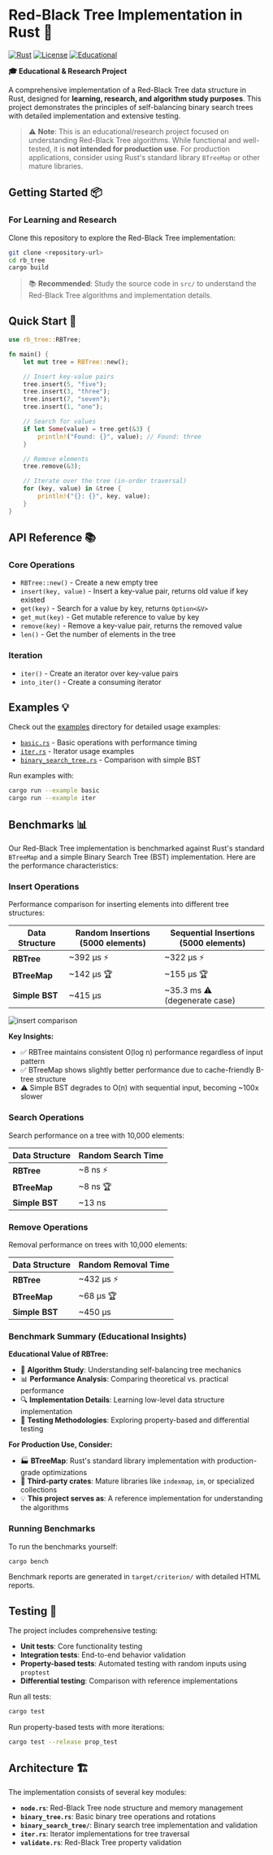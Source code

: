 # Red-Black Tree Implementation in Rust 🌳

[![Rust](https://img.shields.io/badge/rust-2024%20edition-orange.svg)](https://www.rust-lang.org/)
[![License](https://img.shields.io/badge/license-MIT-blue.svg)](LICENSE)
[![Educational](https://img.shields.io/badge/purpose-educational%20%26%20research-green.svg)]()

**🎓 Educational & Research Project**

A comprehensive implementation of a Red-Black Tree data structure in Rust, designed for **learning, research, and algorithm study purposes**. This project demonstrates the principles of self-balancing binary search trees with detailed implementation and extensive testing.

> ⚠️ **Note**: This is an educational/research project focused on understanding Red-Black Tree algorithms. While functional and well-tested, it is **not intended for production use**. For production applications, consider using Rust's standard library `BTreeMap` or other mature libraries.

## Getting Started 📦

### For Learning and Research

Clone this repository to explore the Red-Black Tree implementation:

```bash
git clone <repository-url>
cd rb_tree
cargo build
```

> 📚 **Recommended**: Study the source code in `src/` to understand the Red-Black Tree algorithms and implementation details.

## Quick Start 🚀

```rust
use rb_tree::RBTree;

fn main() {
    let mut tree = RBTree::new();

    // Insert key-value pairs
    tree.insert(5, "five");
    tree.insert(3, "three");
    tree.insert(7, "seven");
    tree.insert(1, "one");

    // Search for values
    if let Some(value) = tree.get(&3) {
        println!("Found: {}", value); // Found: three
    }

    // Remove elements
    tree.remove(&3);

    // Iterate over the tree (in-order traversal)
    for (key, value) in &tree {
        println!("{}: {}", key, value);
    }
}
```

## API Reference 📚

### Core Operations

- `RBTree::new()` - Create a new empty tree
- `insert(key, value)` - Insert a key-value pair, returns old value if key existed
- `get(key)` - Search for a value by key, returns `Option<&V>`
- `get_mut(key)` - Get mutable reference to value by key
- `remove(key)` - Remove a key-value pair, returns the removed value
- `len()` - Get the number of elements in the tree

### Iteration

- `iter()` - Create an iterator over key-value pairs
- `into_iter()` - Create a consuming iterator

## Examples 💡

Check out the [examples](examples/) directory for detailed usage examples:

- [`basic.rs`](examples/basic.rs) - Basic operations with performance timing
- [`iter.rs`](examples/iter.rs) - Iterator usage examples
- [`binary_search_tree.rs`](examples/binary_search_tree.rs) - Comparison with simple BST

Run examples with:

```bash
cargo run --example basic
cargo run --example iter
```

## Benchmarks 📊

Our Red-Black Tree implementation is benchmarked against Rust's standard `BTreeMap` and a simple Binary Search Tree (BST) implementation. Here are the performance characteristics:

### Insert Operations

Performance comparison for inserting elements into different tree structures:

| Data Structure | Random Insertions (5000 elements) | Sequential Insertions (5000 elements) |
| -------------- | --------------------------------- | ------------------------------------- |
| **RBTree**     | ~392 μs ⚡                        | ~322 μs ⚡                            |
| **BTreeMap**   | ~142 μs 🏆                        | ~155 μs 🏆                            |
| **Simple BST** | ~415 μs                           | ~35.3 ms ⚠️ (degenerate case)         |

![insert comparison](comparison.png)

**Key Insights:**

- ✅ RBTree maintains consistent O(log n) performance regardless of input pattern
- ✅ BTreeMap shows slightly better performance due to cache-friendly B-tree structure
- ⚠️ Simple BST degrades to O(n) with sequential input, becoming ~100x slower

### Search Operations

Search performance on a tree with 10,000 elements:

| Data Structure | Random Search Time |
| -------------- | ------------------ |
| **RBTree**     | ~8 ns ⚡           |
| **BTreeMap**   | ~8 ns 🏆           |
| **Simple BST** | ~13 ns             |

### Remove Operations

Removal performance on trees with 10,000 elements:

| Data Structure | Random Removal Time |
| -------------- | ------------------- |
| **RBTree**     | ~432 μs ⚡          |
| **BTreeMap**   | ~68 μs 🏆           |
| **Simple BST** | ~450 μs             |

### Benchmark Summary (Educational Insights)

**Educational Value of RBTree:**

- 🎯 **Algorithm Study**: Understanding self-balancing tree mechanics
- 📊 **Performance Analysis**: Comparing theoretical vs. practical performance
- 🔍 **Implementation Details**: Learning low-level data structure implementation
- 🧪 **Testing Methodologies**: Exploring property-based and differential testing

**For Production Use, Consider:**

- 🏭 **BTreeMap**: Rust's standard library implementation with production-grade optimizations
- 🚀 **Third-party crates**: Mature libraries like `indexmap`, `im`, or specialized collections
- 💡 **This project serves as**: A reference implementation for understanding the algorithms

### Running Benchmarks

To run the benchmarks yourself:

```bash
cargo bench
```

Benchmark reports are generated in `target/criterion/` with detailed HTML reports.

## Testing 🧪

The project includes comprehensive testing:

- **Unit tests**: Core functionality testing
- **Integration tests**: End-to-end behavior validation
- **Property-based tests**: Automated testing with random inputs using `proptest`
- **Differential testing**: Comparison with reference implementations

Run all tests:

```bash
cargo test
```

Run property-based tests with more iterations:

```bash
cargo test --release prop_test
```

## Architecture 🏗️

The implementation consists of several key modules:

- **`node.rs`**: Red-Black Tree node structure and memory management
- **`binary_tree.rs`**: Basic binary tree operations and rotations
- **`binary_search_tree/`**: Binary search tree implementation and validation
- **`iter.rs`**: Iterator implementations for tree traversal
- **`validate.rs`**: Red-Black Tree property validation
